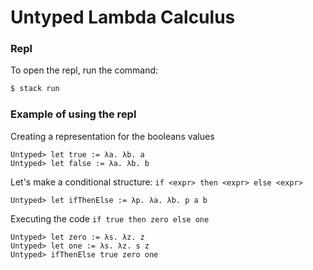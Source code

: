# Untyped Lambda Calculus

### Repl

To open the repl, run the command:

```bash
$ stack run
```

### Example of using the repl

Creating a representation for the booleans values

```
Untyped> let true := λa. λb. a
Untyped> let false := λa. λb. b
```

Let's make a conditional structure: `if <expr> then <expr> else <expr>`

```
Untyped> let ifThenElse := λp. λa. λb. p a b
```

Executing the code `if true then zero else one`

```
Untyped> let zero := λs. λz. z
Untyped> let one := λs. λz. s z
Untyped> ifThenElse true zero one
```
